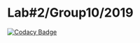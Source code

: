 # Lab#2/Group10/2019

[![Codacy Badge](https://api.codacy.com/project/badge/Grade/062b3c7b5b724526a7b04f6a6be42b6a)](https://app.codacy.com/app/valeronnikitin/IM?utm_source=github.com&utm_medium=referral&utm_content=valleronn/IM&utm_campaign=Badge_Grade_Dashboard)